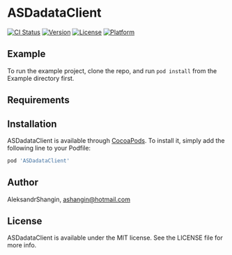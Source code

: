 # ASDadataClient

[![CI Status](https://img.shields.io/travis/AleksandrShangin/ASDadataClient.svg?style=flat)](https://travis-ci.org/AleksandrShangin/ASDadataClient)
[![Version](https://img.shields.io/cocoapods/v/ASDadataClient.svg?style=flat)](https://cocoapods.org/pods/ASDadataClient)
[![License](https://img.shields.io/cocoapods/l/ASDadataClient.svg?style=flat)](https://cocoapods.org/pods/ASDadataClient)
[![Platform](https://img.shields.io/cocoapods/p/ASDadataClient.svg?style=flat)](https://cocoapods.org/pods/ASDadataClient)

## Example

To run the example project, clone the repo, and run `pod install` from the Example directory first.

## Requirements

## Installation

ASDadataClient is available through [CocoaPods](https://cocoapods.org). To install
it, simply add the following line to your Podfile:

```ruby
pod 'ASDadataClient'
```

## Author

AleksandrShangin, ashangin@hotmail.com

## License

ASDadataClient is available under the MIT license. See the LICENSE file for more info.
